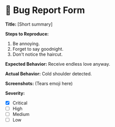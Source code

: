 # 🚨 Bug Report Form

**Title:** [Short summary]

**Steps to Reproduce:**

1. Be annoying.
2. Forget to say goodnight.
3. Don't notice the haircut.

**Expected Behavior:**
Receive endless love anyway.

**Actual Behavior:**
Cold shoulder detected.

**Screenshots:**
(Tears emoji here)

**Severity:**

- [x] Critical
- [ ] High
- [ ] Medium
- [ ] Low
